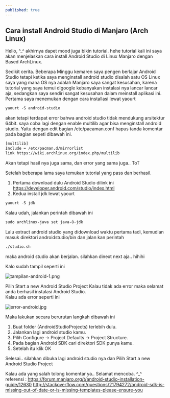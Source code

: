 ```yaml
---
published: true
---
```

## Cara install Android Studio di Manjaro (Arch Linux) 

Hello, ^_^ akhirnya dapet mood juga bikin tutorial. hehe tutorial kali ini saya akan menjelaskan cara install Android Studio di Linux Manjaro dengan Based ArchLinux.

Sedikit cerita. Beberapa Minggu kemaren saya pengen berlajar Android Studio tetapi ketika saya menginstall android studio disalah satu OS Linux saya yang mana OS nya adalah Manjaro saya sangat kesusahan, karena tutorial yang saya temui digoogle kebanyakan instalasi nya lancar lancar aja, sedangkan saya sendiri sangat kesusahan dalam meinstall aplikasi ini.  
Pertama saya menemukan dengan cara installasi lewat yaourt
```html
yaourt -S android-studio
```
akan tetapi terdapat error bahwa android studio tidak mendukung arsitektur 64bit. saya coba lagi dengan enable multilib agar bisa menginstall android studio. Yaitu dengan edit bagian /etc/pacaman.conf hapus tanda komentar pada bagian sepeti dibawah ini.
```html
[multilib]
Include = /etc/pacman.d/mirrorlist
link https://wiki.archlinux.org/index.php/multilib
```
Akan tetapi hasil nya juga sama, dan error yang sama juga.. ToT

Setelah beberapa lama saya temukan tutorial yang pass dan berhasil.  
1. Pertama download dulu Android Studio dilink ini https://developer.android.com/studio/index.html  
2. Kedua install jdk lewat yaourt  
```html
yaourt -S jdk  
```
Kalau udah, jalankan perintah dibawah ini
```html
sudo archlinux-java set java-8-jdk
```
Lalu extract android studio yang didownload waktu pertama tadi, kemudian masuk direktori androidstudio/bin dan jalan kan perintah 
```html
./studio.sh
```
maka android studio akan berjalan. silahkan dinext next aja.. hihihi

Kalo sudah tampil seperti ini

![tampilan-android-1.png]({{site.baseurl}}/_posts/tampilan-android-1.png)

Pilih Start a new Android Studio Project Kalau tidak ada error maka selamat anda berhasil instalasi Android Studio.  
Kalau ada error seperti ini

![error-android.jpg]({{site.baseurl}}/_posts/error-android.jpg)

Maka lakukan secara berurutan langkah dibawah ini

1. Buat folder (AndroidStudioProjects) terlebih dulu.
2. Jalankan lagi android studio kamu.
3. Pilih Configure -> Project Defaults -> Project Structure.
4. Pada bagian Android SDK cari direktori SDK punya kamu.
5. Setelah itu klik OK

Selesai.. silahkan dibuka lagi android studio nya dan Pilih Start a new Android Studio Project

Kalau ada yang salah tolong komentar ya.. Selamat mencoba. ^_^  
referensi :
https://forum.manjaro.org/t/android-studio-installation-guide/12630
http://stackoverflow.com/questions/21794272/android-sdk-is-missing-out-of-date-or-is-missing-templates-please-ensure-you
